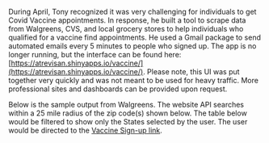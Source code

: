 During April, Tony recognized it was very challenging for individuals to get Covid Vaccine appointments. In response, he built a tool to scrape data from Walgreens, CVS, and local grocery stores to help individuals who qualified for a vaccine find appointments. He used a Gmail package to send automated emails every 5 minutes to people who signed up. The app is no longer running, but the interface can be found here: [https://atrevisan.shinyapps.io/vaccine/](https://atrevisan.shinyapps.io/vaccine/). Please note, this UI was put together very quickly and was not meant to be used for heavy traffic. More professional sites and dashboards can be provided upon request.

Below is the sample output from Walgreens. The website API searches within a 25 mile radius of the zip code(s) shown below. The table below would be filtered to show only the States selected by the user. The user would be directed to the [Vaccine Sign-up link](https://www.walgreens.com/findcare/vaccination/covid-19/location-screening).